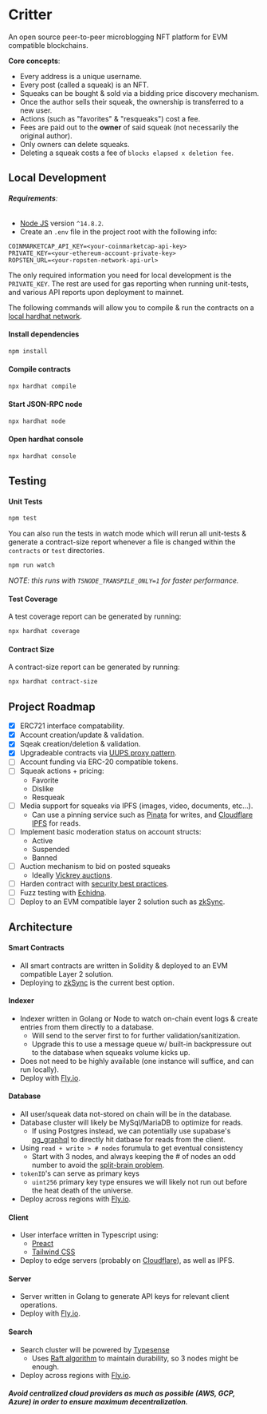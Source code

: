 # Critter

An open source peer-to-peer microblogging NFT platform for EVM compatible blockchains.

**Core concepts**:

- Every address is a unique username.
- Every post (called a squeak) is an NFT.
- Squeaks can be bought & sold via a bidding price discovery mechanism.
- Once the author sells their squeak, the ownership is transferred to a new user.
- Actions (such as "favorites" & "resqueaks") cost a fee.
- Fees are paid out to the **owner** of said squeak (not necessarily the original author).
- Only owners can delete squeaks.
- Deleting a squeak costs a fee of `blocks elapsed x deletion fee`.

## Local Development

###### **Requirements**:

- [Node JS](https://nodejs.org) version `^14.8.2`.
- Create an `.env` file in the project root with the following info:

```
COINMARKETCAP_API_KEY=<your-coinmarketcap-api-key>
PRIVATE_KEY=<your-ethereum-account-private-key>
ROPSTEN_URL=<your-ropsten-network-api-url>
```

The only required information you need for local development is the `PRIVATE_KEY`. The rest are used for gas reporting when running unit-tests, and various API reports upon deployment to mainnet.

The following commands will allow you to compile & run the contracts on a [local hardhat network](https://hardhat.org).

#### Install dependencies

```bash
npm install
```

#### Compile contracts

```bash
npx hardhat compile
```

#### Start JSON-RPC node

```bash
npx hardhat node
```

#### Open hardhat console

```bash
npx hardhat console
```

## Testing

#### Unit Tests

```bash
npm test
```

You can also run the tests in watch mode which will rerun all unit-tests & generate a contract-size report whenever a file is changed within the `contracts` or `test` directories.

```bash
npm run watch
```

_*NOTE: this runs with `TSNODE_TRANSPILE_ONLY=1` for faster performance.*_

#### Test Coverage

A test coverage report can be generated by running:

```bash
npx hardhat coverage
```

#### Contract Size

A contract-size report can be generated by running:

```bash
npx hardhat contract-size
```

## Project Roadmap

- [x] ERC721 interface compatability.
- [x] Account creation/update & validation.
- [x] Sqeak creation/deletion & validation.
- [x] Upgradeable contracts via [UUPS proxy pattern](https://docs.openzeppelin.com/contracts/4.x/api/proxy#UUPSUpgradeable).
- [ ] Account funding via ERC-20 compatible tokens.
- [ ] Squeak actions + pricing:
  - Favorite
  - Dislike
  - Resqueak
- [ ] Media support for squeaks via IPFS (images, video, documents, etc&hellip;).
  - Can use a pinning service such as [Pinata](https://www.pinata.cloud/) for writes, and [Cloudflare IPFS](https://cloudflare-ipfs.com/ipns/ipfs.io/) for reads.
- [ ] Implement basic moderation status on account structs:
  - Active
  - Suspended
  - Banned
- [ ] Auction mechanism to bid on posted squeaks
  - Ideally [Vickrey auctions](https://github.com/JoWxW/Vickrey-Auction/blob/master/contracts/VickreyAuction.sol).
- [ ] Harden contract with [security best practices](https://consensys.net/blog/developers/solidity-best-practices-for-smart-contract-security/).
- [ ] Fuzz testing with [Echidna](https://github.com/crytic/echidna).
- [ ] Deploy to an EVM compatible layer 2 solution such as [zkSync](https://portal.zksync.io/).

## Architecture

#### Smart Contracts

- All smart contracts are written in Solidity & deployed to an EVM compatible Layer 2 solution.
- Deploying to [zkSync](https://portal.zksync.io/) is the current best option.

#### Indexer

- Indexer written in Golang or Node to watch on-chain event logs & create entries from them directly to a database.
  - Will send to the server first to for further validation/sanitization.
  - Upgrade this to use a message queue w/ built-in backpressure out to the database when squeaks volume kicks up.
- Does not need to be highly available (one instance will suffice, and can run locally).
- Deploy with [Fly.io](https://fly.io/).

#### Database

- All user/squeak data not-stored on chain will be in the database.
- Database cluster will likely be MySql/MariaDB to optimize for reads.
  - If using Postgres instead, we can potentially use supabase's [pg_graphql](https://github.com/supabase/pg_graphql) to directly hit datbase for reads from the client.
- Using `read + write > # nodes` forumula to get eventual consistency
  - Start with 3 nodes, and always keeping the # of nodes an odd number to avoid the [split-brain problem](https://www.45drives.com/community/articles/what-is-split-brain/).
- `tokenID`'s can serve as primary keys
  - `uint256` primary key type ensures we will likely not run out before the heat death of the universe.
- Deploy across regions with [Fly.io](https://fly.io/).

#### Client

- User interface written in Typescript using:
  - [Preact](https://preactjs.com/)
  - [Tailwind CSS](https://tailwindcss.com/)
- Deploy to edge servers (probably on [Cloudflare](https://cloudflare.com)), as well as IPFS.

#### Server

- Server written in Golang to generate API keys for relevant client operations.
- Deploy with [Fly.io](https://fly.io/).

#### Search

- Search cluster will be powered by [Typesense](https://typesense.org)
  - Uses [Raft algorithm](https://raft.github.io/) to maintain durability, so 3 nodes might be enough.
- Deploy across regions with [Fly.io](https://fly.io/).

##### Avoid centralized cloud providers as much as possible (AWS, GCP, Azure) in order to ensure maximum decentralization.

